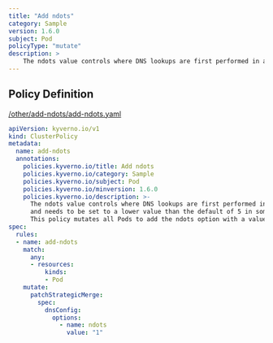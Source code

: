 ```yaml
---
title: "Add ndots"
category: Sample
version: 1.6.0
subject: Pod
policyType: "mutate"
description: >
    The ndots value controls where DNS lookups are first performed in a cluster and needs to be set to a lower value than the default of 5 in some cases. This policy mutates all Pods to add the ndots option with a value of 1.
---
```


## Policy Definition
<a href="https://github.com/kyverno/policies/raw/main//other/add-ndots/add-ndots.yaml" target="-blank">/other/add-ndots/add-ndots.yaml</a>

```yaml
apiVersion: kyverno.io/v1
kind: ClusterPolicy
metadata:
  name: add-ndots
  annotations:
    policies.kyverno.io/title: Add ndots
    policies.kyverno.io/category: Sample
    policies.kyverno.io/subject: Pod
    policies.kyverno.io/minversion: 1.6.0
    policies.kyverno.io/description: >-
      The ndots value controls where DNS lookups are first performed in a cluster
      and needs to be set to a lower value than the default of 5 in some cases.
      This policy mutates all Pods to add the ndots option with a value of 1.
spec:
  rules:
  - name: add-ndots
    match:
      any:
      - resources:
          kinds:
          - Pod
    mutate:
      patchStrategicMerge:
        spec:
          dnsConfig:
            options:
              - name: ndots
                value: "1"
```
